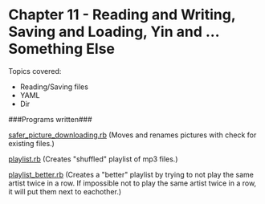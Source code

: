 Chapter 11 - Reading and Writing, Saving and Loading, Yin and ... Something Else
===================

Topics covered:
* Reading/Saving files
* YAML
* Dir

###Programs written###

[safer_picture_downloading.rb](https://github.com/mebezac/ltp/blob/master/Chapter%2011/safer_picture_downloading/safer_picture_downloading.rb) (Moves and renames pictures with check for existing files.)

[playlist.rb](https://github.com/mebezac/ltp/blob/master/Chapter%2011/playlist/playlist.rb) (Creates "shuffled" playlist of mp3 files.)

[playlist_better.rb](https://github.com/mebezac/ltp/blob/master/Chapter%2011/playlist/playlist_better.rb) (Creates a "better" playlist by trying to not play the same artist twice in a row. If impossible not to play the same artist twice in a row, it will put them next to eachother.)